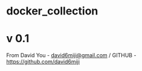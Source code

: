 # docker_collection
# v 0.1

From David You - david6miji@gmail.com / GITHUB - https://github.com/david6miji
